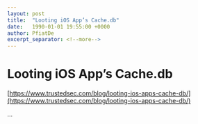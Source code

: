 ```yaml
---
layout: post
title:  "Looting iOS App’s Cache.db"
date:   1990-01-01 19:55:00 +0000
author: PfiatDe
excerpt_separator: <!--more-->
---
```


# Looting iOS App’s Cache.db
[https://www.trustedsec.com/blog/looting-ios-apps-cache-db/](https://www.trustedsec.com/blog/looting-ios-apps-cache-db/)

...
<!--more-->

